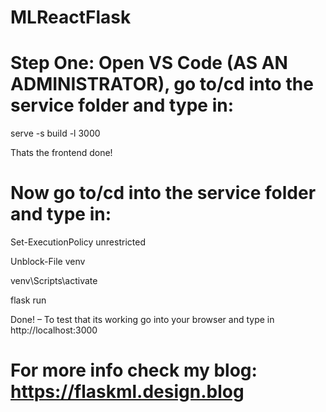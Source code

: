 # MLReactFlask
 
# Step One: Open VS Code (AS AN ADMINISTRATOR), go to/cd into the service folder and type in:

serve -s build -l 3000

Thats the frontend done! 


# Now go to/cd into the service folder and type in:


Set-ExecutionPolicy unrestricted

Unblock-File venv

venv\Scripts\activate

flask run

Done! – To test that its working go into your browser and type in http://localhost:3000


# For more info check my blog: https://flaskml.design.blog
